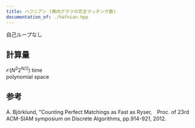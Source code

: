 ```yaml
---
title: ハフニアン (無向グラフの完全マッチング数)
documentation_of: ./hafnian.hpp
---
```

自己ループなし
## 計算量
$\mathcal{O} (N^2 2^{N/2})$ time \
polynomial space
## 参考
A. Björklund, "Counting Perfect Matchings as Fast as Ryser,　Proc. of 23rd ACM-SIAM symposium on Discrete Algorithms, pp.914-921, 2012.